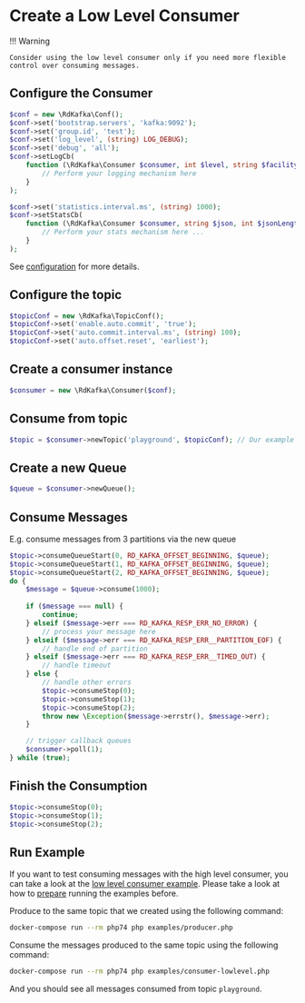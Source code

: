# Create a Low Level Consumer

!!! Warning

    Consider using the low level consumer only if you need more flexible control over consuming messages.

## Configure the Consumer

```php
$conf = new \RdKafka\Conf();
$conf->set('bootstrap.servers', 'kafka:9092');
$conf->set('group.id', 'test');
$conf->set('log_level', (string) LOG_DEBUG);
$conf->set('debug', 'all');
$conf->setLogCb(
    function (\RdKafka\Consumer $consumer, int $level, string $facility, string $message): void {
        // Perform your logging mechanism here
    }
);

$conf->set('statistics.interval.ms', (string) 1000);
$conf->setStatsCb(
    function (\RdKafka\Consumer $consumer, string $json, int $jsonLength, $opaque): void {
        // Perform your stats mechanism here ...
    }
);
```

See [configuration](configuration.md) for more details.

## Configure the topic

```php
$topicConf = new \RdKafka\TopicConf();
$topicConf->set('enable.auto.commit', 'true');
$topicConf->set('auto.commit.interval.ms', (string) 100);
$topicConf->set('auto.offset.reset', 'earliest');
```

## Create a consumer instance

```php
$consumer = new \RdKafka\Consumer($conf);
```

## Consume from topic

```php
$topic = $consumer->newTopic('playground', $topicConf); // Our example topic name
```

## Create a new Queue

```php
$queue = $consumer->newQueue();
```

## Consume Messages

E.g. consume messages from 3 partitions via the new queue

```php
$topic->consumeQueueStart(0, RD_KAFKA_OFFSET_BEGINNING, $queue);
$topic->consumeQueueStart(1, RD_KAFKA_OFFSET_BEGINNING, $queue);
$topic->consumeQueueStart(2, RD_KAFKA_OFFSET_BEGINNING, $queue);
do {
    $message = $queue->consume(1000);
    
    if ($message === null) {
        continue;
    } elseif ($message->err === RD_KAFKA_RESP_ERR_NO_ERROR) {
        // process your message here
    } elseif ($message->err === RD_KAFKA_RESP_ERR__PARTITION_EOF) {
        // handle end of partition
    } elseif ($message->err === RD_KAFKA_RESP_ERR__TIMED_OUT) {
        // handle timeout
    } else {
        // handle other errors
        $topic->consumeStop(0);
        $topic->consumeStop(1);
        $topic->consumeStop(2);
        throw new \Exception($message->errstr(), $message->err);
    }

    // trigger callback queues
    $consumer->poll(1);
} while (true);
```

## Finish the Consumption

```php
$topic->consumeStop(0);
$topic->consumeStop(1);
$topic->consumeStop(2);
```

## Run Example

If you want to test consuming messages with the high level consumer, you can take a look at
the [low level consumer example](https://github.com/idealo/php-rdkafka-ffi/blob/main/examples/consumer-lowlevel.php). Please take a look at
how to [prepare](examples.md#prepare) running the examples before.

Produce to the same topic that we created using the following command:

```bash
docker-compose run --rm php74 php examples/producer.php
```

Consume the messages produced to the same topic using the following command:

```bash
docker-compose run --rm php74 php examples/consumer-lowlevel.php
```

And you should see all messages consumed from topic `playground`.
